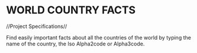 
WORLD COUNTRY FACTS
===================


//Project Specifications//

Find easily important facts about all the countries of the world by typing the name of the country, the Iso Alpha2code or Alpha3code.
